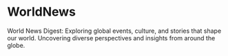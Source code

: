 # WorldNews
World News Digest: Exploring global events, culture, and stories that shape our world. Uncovering diverse perspectives and insights from around the globe.
